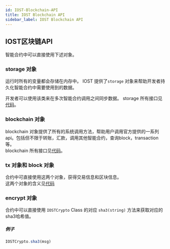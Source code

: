 ```yaml
---
id: IOST-Blockchain-API
title: IOST Blockchain API
sidebar_label: IOST Blockchain API
---
```


## IOST区块链API
智能合约中可以直接使用下述对象。

### storage 对象

运行时所有的变量都会存储在内存中。 IOST 提供了```storage``` 对象来帮助开发者持久化智能合约中需要使用到的数据。

开发者可以使用该类来在多次智能合约调用之间同步数据。
storage 所有接口见[代码](https://github.com/iost-official/go-iost/blob/master/vm/v8vm/v8/libjs/storage.js)。

### blockchain 对象

blockchain 对象提供了所有的系统调用方法，帮助用户调用官方提供的一系列api。包括但不限于转账，汇款，调用其他智能合约，查询block，transaction等。   
blockchain 所有接口见[代码](https://github.com/iost-official/go-iost/blob/master/vm/v8vm/v8/libjs/blockchain.js)。

### tx 对象和 block 对象
合约中可直接使用这两个对象，获得交易信息和区块信息。   
这两个对象的含义见[代码](https://github.com/iost-official/go-iost/blob/master/vm/v8vm/v8/sandbox.cc#L29)

### encrypt 对象
合约中可以直接使用 ```IOSTCrypto``` Class 的对应 ```sha3(string)``` 方法来获取对应的sha3哈希值。
##### 例子

```js
IOSTCrypto.sha3(msg)
```


